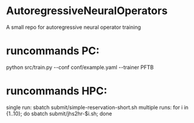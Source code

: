 # AutoregressiveNeuralOperators
A small repo for autoregressive neural operator training

# runcommands PC:
python src/train.py --conf conf/example.yaml --trainer PFTB

# runcommands HPC:
single run:
sbatch submit/simple-reservation-short.sh
multiple runs:
for i in {1..10}; do sbatch submit/jhs2hr-$i.sh; done